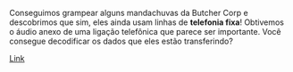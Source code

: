 Conseguimos grampear alguns mandachuvas da Butcher Corp e descobrimos que sim, eles ainda usam linhas de **telefonia fixa**! Obtivemos o áudio anexo de uma ligação telefônica que parece ser importante. Você consegue decodificar os dados que eles estão transferindo?



[Link](https://static.pwn2win.party/executiveorder_9a9a477d264aa97d847a32ce33f6e06062edd517ee1d68019012f0e43e3f365a.tar.gz)

